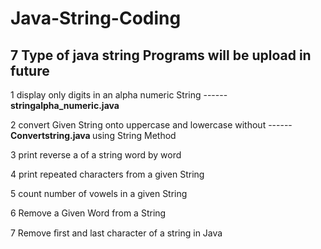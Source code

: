 # Java-String-Coding

<h2> 7 Type of java string Programs will be upload in future</h2>

1 display only digits in an alpha numeric String ------ <B>stringalpha_numeric.java</B>

2 convert Given String onto uppercase and lowercase without ------ <B>Convertstring.java </B>
  using String Method
  
3 print reverse a of a string word by word

4 print repeated characters from a given String

5 count number of vowels in a given String

6 Remove a Given Word from a String

7 Remove ﬁrst and last character of a string in Java
